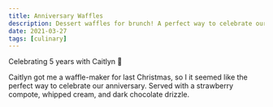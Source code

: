 ```yaml
---
title: Anniversary Waffles
description: Dessert waffles for brunch! A perfect way to celebrate our five-year anniversary.
date: 2021-03-27
tags: [culinary]
---
```

Celebrating 5 years with Caitlyn 💞

Caitlyn got me a waffle-maker for last Christmas, so I it seemed like the perfect way to celebrate our anniversary. Served with a strawberry compote, whipped cream, and dark chocolate drizzle. 